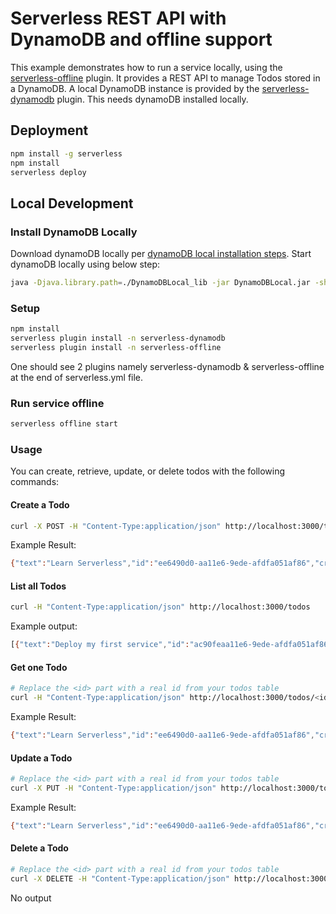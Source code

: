 # Serverless REST API with DynamoDB and offline support

This example demonstrates how to run a service locally, using the [serverless-offline](https://github.com/dherault/serverless-offline) plugin. It
provides a REST API to manage Todos stored in a DynamoDB. A local DynamoDB instance is provided by the [serverless-dynamodb](https://www.npmjs.com/package/serverless-dynamodb) plugin. This needs dynamoDB installed locally.

## Deployment

```bash
npm install -g serverless
npm install
serverless deploy
```

## Local Development

### Install DynamoDB Locally

Download dynamoDB locally per [dynamoDB local installation steps](https://docs.aws.amazon.com/amazondynamodb/latest/developerguide/DynamoDBLocal.DownloadingAndRunning.html). Start dynamoDB locally using below step:

```bash
java -Djava.library.path=./DynamoDBLocal_lib -jar DynamoDBLocal.jar -sharedDb -inMemory -port <portNumer>
```

### Setup

```bash
npm install
serverless plugin install -n serverless-dynamodb
serverless plugin install -n serverless-offline
```

One should see 2 plugins namely serverless-dynamodb & serverless-offline at the end of serverless.yml file.

### Run service offline

```bash
serverless offline start
```

### Usage

You can create, retrieve, update, or delete todos with the following commands:

#### Create a Todo

```bash
curl -X POST -H "Content-Type:application/json" http://localhost:3000/todos --data '{ "text": "Learn Serverless" }'
```

Example Result:
```bash
{"text":"Learn Serverless","id":"ee6490d0-aa11e6-9ede-afdfa051af86","createdAt":1479138570824,"checked":false,"updatedAt":1479138570824}%
```

#### List all Todos

```bash
curl -H "Content-Type:application/json" http://localhost:3000/todos
```

Example output:
```bash
[{"text":"Deploy my first service","id":"ac90feaa11e6-9ede-afdfa051af86","checked":true,"updatedAt":1479139961304},{"text":"Learn Serverless","id":"206793aa11e6-9ede-afdfa051af86","createdAt":1479139943241,"checked":false,"updatedAt":1479139943241}]%
```

#### Get one Todo

```bash
# Replace the <id> part with a real id from your todos table
curl -H "Content-Type:application/json" http://localhost:3000/todos/<id>
```

Example Result:
```bash
{"text":"Learn Serverless","id":"ee6490d0-aa11e6-9ede-afdfa051af86","createdAt":1479138570824,"checked":false,"updatedAt":1479138570824}%
```

#### Update a Todo

```bash
# Replace the <id> part with a real id from your todos table
curl -X PUT -H "Content-Type:application/json" http://localhost:3000/todos/<id> --data '{ "text": "Learn Serverless", "checked": true }'
```

Example Result:
```bash
{"text":"Learn Serverless","id":"ee6490d0-aa11e6-9ede-afdfa051af86","createdAt":1479138570824,"checked":true,"updatedAt":1479138570824}%
```

#### Delete a Todo

```bash
# Replace the <id> part with a real id from your todos table
curl -X DELETE -H "Content-Type:application/json" http://localhost:3000/todos/<id>
```

No output